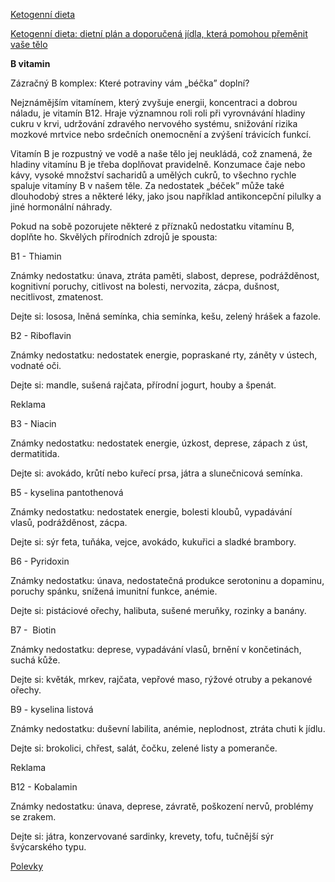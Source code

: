 [Ketogenní dieta](https://www.ketofit.cz/ketogenni-dieta)

[Ketogenní dieta: dietní plán a doporučená jídla, která pomohou přeměnit vaše tělo](https://www.slimming.cz/ketogenni-dieta/)



**B vitamin**


Zázračný B komplex: Které potraviny vám „béčka” doplní?

Nejznámějším vitamínem, který zvyšuje energii, koncentraci a dobrou náladu, je vitamín B12. Hraje významnou roli roli při vyrovnávání hladiny cukru v krvi, udržování zdravého nervového systému, snižování rizika mozkové mrtvice nebo srdečních onemocnění a zvýšení trávicích funkcí.

Vitamín B je rozpustný ve vodě a naše tělo jej neukládá, což znamená, že hladiny vitamínu B je třeba doplňovat pravidelně. Konzumace čaje nebo kávy, vysoké množství sacharidů a umělých cukrů, to všechno rychle spaluje vitamíny B v našem těle. Za nedostatek „béček” může také dlouhodobý stres a některé léky, jako jsou například antikoncepční pilulky a jiné hormonální náhrady.

Pokud na sobě pozorujete některé z příznaků nedostatku vitamínu B, doplňte ho. Skvělých přírodních zdrojů je spousta:

B1 - Thiamin

Známky nedostatku: únava, ztráta paměti, slabost, deprese, podrážděnost, kognitivní poruchy, citlivost na bolesti, nervozita, zácpa, dušnost, necitlivost, zmatenost.

Dejte si: lososa, lněná semínka, chia semínka, kešu, zelený hrášek a fazole.

B2 - Riboflavin

Známky nedostatku: nedostatek energie, popraskané rty, záněty v ústech, vodnaté oči.

Dejte si: mandle, sušená rajčata, přírodní jogurt, houby a špenát.

Reklama

B3 - Niacin

Známky nedostatku: nedostatek energie, úzkost, deprese, zápach z úst, dermatitida.

Dejte si: avokádo, krůtí nebo kuřecí prsa, játra a slunečnicová semínka.

B5 - kyselina pantothenová

Známky nedostatku: nedostatek energie, bolesti kloubů, vypadávání vlasů, podrážděnost, zácpa.

Dejte si: sýr feta, tuňáka, vejce, avokádo, kukuřici a sladké brambory.

B6 - Pyridoxin

Známky nedostatku: únava, nedostatečná produkce serotoninu a dopaminu, poruchy spánku, snížená imunitní funkce, anémie.

Dejte si: pistáciové ořechy, halibuta, sušené meruňky, rozinky a banány.

B7 -  Biotin

Známky nedostatku: deprese, vypadávání vlasů, brnění v končetinách, suchá kůže.

Dejte si: květák, mrkev, rajčata, vepřové maso, rýžové otruby a pekanové ořechy.

B9 - kyselina listová

Známky nedostatku: duševní labilita, anémie, neplodnost, ztráta chuti k jídlu.

Dejte si: brokolici, chřest, salát, čočku, zelené listy a pomeranče.

Reklama

B12 - Kobalamin

Známky nedostatku: únava, deprese, závratě, poškození nervů, problémy se zrakem.

Dejte si: játra, konzervované sardinky, krevety, tofu, tučnější sýr švýcarského typu.

[Polevky](https://github.com/bedjan/recepty/blob/master/polevky.md)

